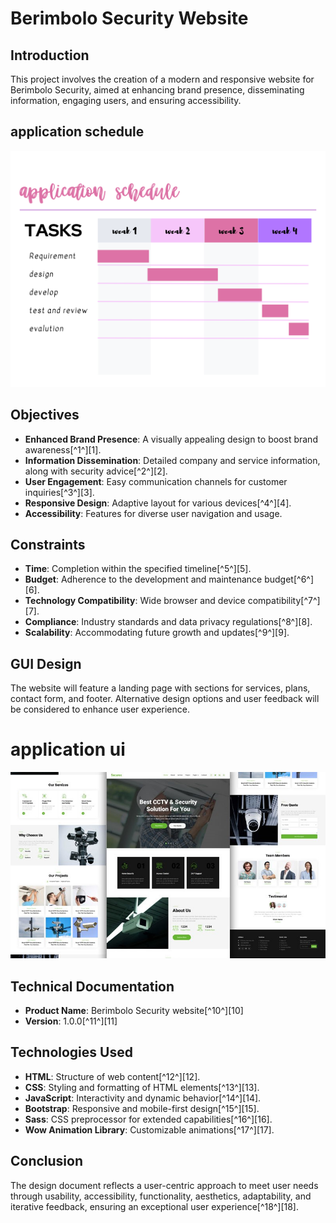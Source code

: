 # Berimbolo Security Website

## Introduction
This project involves the creation of a modern and responsive website for Berimbolo Security, aimed at enhancing brand presence, disseminating information, engaging users, and ensuring accessibility.

## application schedule
![Image Alt schedule](schedule.png)

## Objectives
- **Enhanced Brand Presence**: A visually appealing design to boost brand awareness[^1^][1].
- **Information Dissemination**: Detailed company and service information, along with security advice[^2^][2].
- **User Engagement**: Easy communication channels for customer inquiries[^3^][3].
- **Responsive Design**: Adaptive layout for various devices[^4^][4].
- **Accessibility**: Features for diverse user navigation and usage.

## Constraints
- **Time**: Completion within the specified timeline[^5^][5].
- **Budget**: Adherence to the development and maintenance budget[^6^][6].
- **Technology Compatibility**: Wide browser and device compatibility[^7^][7].
- **Compliance**: Industry standards and data privacy regulations[^8^][8].
- **Scalability**: Accommodating future growth and updates[^9^][9].

## GUI Design
The website will feature a landing page with sections for services, plans, contact form, and footer. Alternative design options and user feedback will be considered to enhance user experience.

# application ui 
![Image Alt ui](ui.jpg)

## Technical Documentation
- **Product Name**: Berimbolo Security website[^10^][10]
- **Version**: 1.0.0[^11^][11]


## Technologies Used
- **HTML**: Structure of web content[^12^][12].
- **CSS**: Styling and formatting of HTML elements[^13^][13].
- **JavaScript**: Interactivity and dynamic behavior[^14^][14].
- **Bootstrap**: Responsive and mobile-first design[^15^][15].
- **Sass**: CSS preprocessor for extended capabilities[^16^][16].
- **Wow Animation Library**: Customizable animations[^17^][17].

## Conclusion
The design document reflects a user-centric approach to meet user needs through usability, accessibility, functionality, aesthetics, adaptability, and iterative feedback, ensuring an exceptional user experience[^18^][18].


